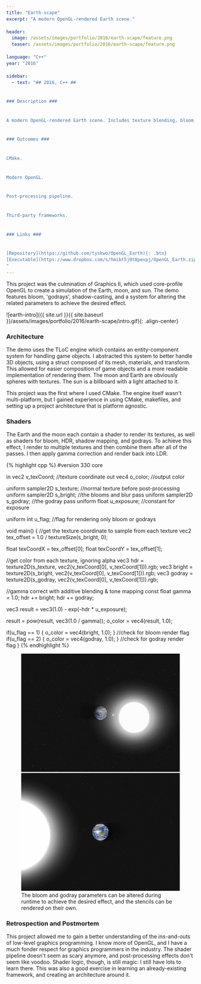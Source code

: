 ```yaml
---
title: "Earth-scape"
excerpt: "A modern OpenGL-rendered Earth scene."

header:
  image: /assets/images/portfolio/2016/earth-scape/feature.png
  teaser: /assets/images/portfolio/2016/earth-scape/feature.png

language: "C++"
year: "2016"

sidebar:
  - text: "## 2016, C++ ##


### Description ###


A modern OpenGL-rendered Earth scene. Includes texture blending, bloom, godrays, and shadows.


### Outcomes ###


CMake.


Modern OpenGL.


Post-processing pipeline.


Third-party frameworks.


### Links ###


[Repository](https://github.com/tyskwo/OpenGL_Earth){: .btn}
[Executable](https://www.dropbox.com/s/hmibt5j0t8pevpj/OpenGL_Earth.zip?dl=0){: .btn}
"
---
```


This project was the culmination of Graphics II, which used core-profile OpenGL to create a simulation of the Earth, moon, and sun. The demo features bloom, 'godrays', shadow-casting, and a system for altering the related parameters to achieve the desired effect.

![earth-intro]({{ site.url }}{{ site.baseurl }}/assets/images/portfolio/2016/earth-scape/intro.gif){: .align-center}


### Architecture

The demo uses the TLoC engine which contains an entity-component system for handling game objects. I abstracted this system to better handle 3D objects, using a struct composed of its mesh, materials, and transform. This allowed for easier composition of game objects and a more readable implementation of rendering them. The moon and Earth are obviously spheres with textures. The sun is a billboard with a light attached to it.

This project was the first where I used CMake. The engine itself wasn't multi-platform, but I gained experience in using CMake, makefiles, and setting up a project architecture that is platform agnostic.

### Shaders

The Earth and the moon each contain a shader to render its textures, as well as shaders for bloom, HDR, shadow mapping, and godrays. To achieve this effect, I render to multiple textures and then combine them after all of the passes. I then apply gamma correction and render back into LDR.

{% highlight cpp %}
#version 330 core

in  vec2 v_texCoord;          //texture coordinate
out vec4 o_color;             //output color

uniform sampler2D s_texture;  //normal texture before post-processing
uniform sampler2D s_bright;   //the blooms and blur pass
uniform sampler2D s_godray;   //the godray pass
uniform float     u_exposure; //constant for exposure

uniform int       u_flag;     //flag for rendering only bloom or godrays

void main()
{
  //get the texture coordinate to sample from each texture
  vec2 tex_offset = 1.0 / textureSize(s_bright, 0);

  float texCoordX = tex_offset[0];
  float texCoordY = tex_offset[1];

  //get color from each texture, ignoring alpha
  vec3 hdr    = texture2D(s_texture, vec2(v_texCoord[0], v_texCoord[1])).rgb;
  vec3 bright = texture2D(s_bright,  vec2(v_texCoord[0], v_texCoord[1])).rgb;
  vec3 godray = texture2D(s_godray,  vec2(v_texCoord[0], v_texCoord[1])).rgb;

  //gamma correct with additive blending & tone mapping
  const float gamma = 1.0;
  hdr += bright;
  hdr += godray;

  vec3 result = vec3(1.0) - exp(-hdr * u_exposure);

  result = pow(result, vec3(1.0 / gamma));
  o_color = vec4(result, 1.0);


  if(u_flag == 1) { o_color = vec4(bright, 1.0); } //check for bloom render flag
  if(u_flag == 2) { o_color = vec4(godray, 1.0); } //check for godray render flag
}
{% endhighlight %}

<figure class="half">
    <img src="/assets/images/portfolio/2016/earth-scape/bloom.gif">
    <img src="/assets/images/portfolio/2016/earth-scape/depth.gif">
    <figcaption>The bloom and godray parameters can be altered during runtime to achieve the desired effect, and the stencils can be rendered on their own.</figcaption>
</figure>


### Retrospection and Postmortem

This project allowed me to gain a better understanding of the ins-and-outs of low-level graphics programming. I know more of OpenGL, and I have a much fonder respect for graphics programmers in the industry. The shader pipeline doesn't seem as scary anymore, and post-processing effects don't seem like voodoo. Shader logic, though, is still magic: I still have lots to learn there. This was also a good exercise in learning an already-existing framework, and creating an architecture around it.
